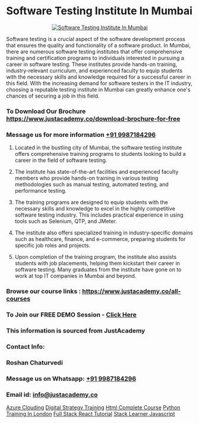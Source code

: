 # Software Testing Institute In Mumbai

<p align="center">
  <a href="https://justacademy.co/program-detail/software-testing">
    <img src="https://justacademy.co/storage2/program_images/1704700438.webp" alt="Software Testing Institute In Mumbai">
  </a>
</p>


Software testing is a crucial aspect of the software development process that ensures the quality and functionality of a software product. In Mumbai, there are numerous software testing institutes that offer comprehensive training and certification programs to individuals interested in pursuing a career in software testing. These institutes provide hands-on training, industry-relevant curriculum, and experienced faculty to equip students with the necessary skills and knowledge required for a successful career in this field. With the increasing demand for software testers in the IT industry, choosing a reputable testing institute in Mumbai can greatly enhance one's chances of securing a job in this field.
### To Download Our Brochure https://www.justacademy.co/download-brochure-for-free
### Message us for more information [+91 9987184296](https://api.whatsapp.com/send?phone=919987184296)
1) Located in the bustling city of Mumbai, the software testing institute offers comprehensive training programs to students looking to build a career in the field of software testing.

2) The institute has state-of-the-art facilities and experienced faculty members who provide hands-on training in various testing methodologies such as manual testing, automated testing, and performance testing.

3) The training programs are designed to equip students with the necessary skills and knowledge to excel in the highly competitive software testing industry. This includes practical experience in using tools such as Selenium, QTP, and JMeter.

4) The institute also offers specialized training in industry-specific domains such as healthcare, finance, and e-commerce, preparing students for specific job roles and projects.

5) Upon completion of the training program, the institute also assists students with job placements, helping them kickstart their career in software testing. Many graduates from the institute have gone on to work at top IT companies in Mumbai and beyond.

### Browse our course links : https://www.justacademy.co/all-courses 
### To Join our FREE DEMO Session - [Click Here](https://www.justacademy.co/register-for-course-demo)


### This information is sourced from JustAcademy
### Contact Info:
### Roshan Chaturvedi
### Message us on Whatsapp: [+91 9987184296](https://api.whatsapp.com/send?phone=919987184296)
### Email id: [info@justacademy.co](mailto:info@justacademy.co)
                    
[Azure Clouding](https://www.linkedin.com/pulse/azure-clouding-software-training-sunnyvale-p3ycc?trackingId=GH7ScVq6KlhD2nssQg%2BTCw%3D%3D&lipi=urn%3Ali%3Apage%3Ad_flagship3_company_admin%3B%2BhR3vy1dRIi%2FxP7UWLS2ww%3D%3D)
[Digital Strategy Training](https://www.linkedin.com/pulse/digital-strategy-training-justacademy-bay-area-ky4oc?trackingId=oRv%2FWq5uTpvanGKQpdaoSw%3D%3D&lipi=urn%3Ali%3Apage%3Ad_flagship3_company_admin%3BhbElZiCQTlqguIKF9h%2Fv0A%3D%3D)
[Html Complete Course](https://medium.com/@kumarishimmi99/html-complete-course-a5270337d008)
[Python Training In London](https://medium.com/@kumarishimmi99/python-training-in-london-a2e88d921b1a)
[Full Stack React Tutorial](https://justacademyin.github.io/Articles/Full-Stack-React-Tutorial)
[Stack Learner Javascript](https://justacademyin.github.io/Articles/Stack-Learner-Javascript)

